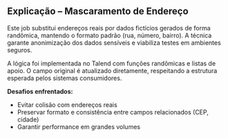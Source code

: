 ## Explicação – Mascaramento de Endereço

Este job substitui endereços reais por dados fictícios gerados de forma randômica, mantendo o formato padrão (rua, número, bairro). A técnica garante anonimização dos dados sensíveis e viabiliza testes em ambientes seguros.

A lógica foi implementada no Talend com funções randômicas e listas de apoio. O campo original é atualizado diretamente, respeitando a estrutura esperada pelos sistemas consumidores.

**Desafios enfrentados:**
- Evitar colisão com endereços reais
- Preservar formato e consistência entre campos relacionados (CEP, cidade)
- Garantir performance em grandes volumes
